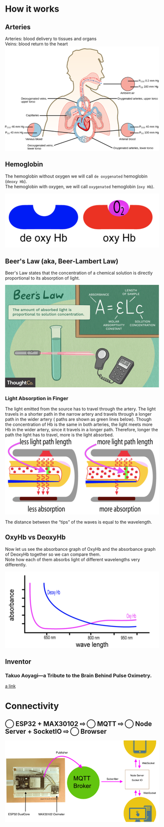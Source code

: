 # How it works

## Arteries  
Arteries: blood delivery to tissues and organs<br />
Veins: blood return to the heart<br />
![Arteries](img/arteries.png)

## Hemoglobin  
The hemoglobin without oxygen we will call `de oxygenated` hemoglobin (`deoxy Hb`).  
The hemoglobin with oxygen, we will call `oxygenated` hemoglobin (`oxy Hb`).

![Hemoglobin](img/hg.png)

## Beer's Law (aka, Beer-Lambert Law)
Beer's Law states that the concentration of a chemical solution is directly proportional to its absorption of light.

![Beers Law](img/beers-law.png)

### Light Absorption in Finger
The light emitted from the source has to travel through the artery. The light travels in a shorter path in the narrow artery and travels through a longer path in the wider artery ( paths are shown as green lines below). Though the concentration of Hb is the same in both arteries, the light meets more Hb in the wider artery, since it travels in a longer path. Therefore, longer the path the light has to travel, more is the light absorbed.
![light absorption](img/absorption.png)

The distance between the “tips” of the waves is equal to the wavelength.

## OxyHb vs DeoxyHb 

Now let us see the absorbance graph of OxyHb and the absorbance graph of DeoxyHb together so we can compare them.  
Note how each of them absorbs light of different wavelengths very differently.

![DeoxyOxyHg](img/hgo.png)

## Inventor
### Takuo Aoyagi—a Tribute to the Brain Behind Pulse Oximetry. 
[a link](https://www.ncbi.nlm.nih.gov/pmc/articles/PMC7237228/)

# Connectivity  
## ◯ ESP32 + MAX30102 ⇨ ◯ MQTT ⇨ ◯ Node Server + SocketIO ⇨ ◯ Browser  
![Wavelength](img/Oximeter.png)
